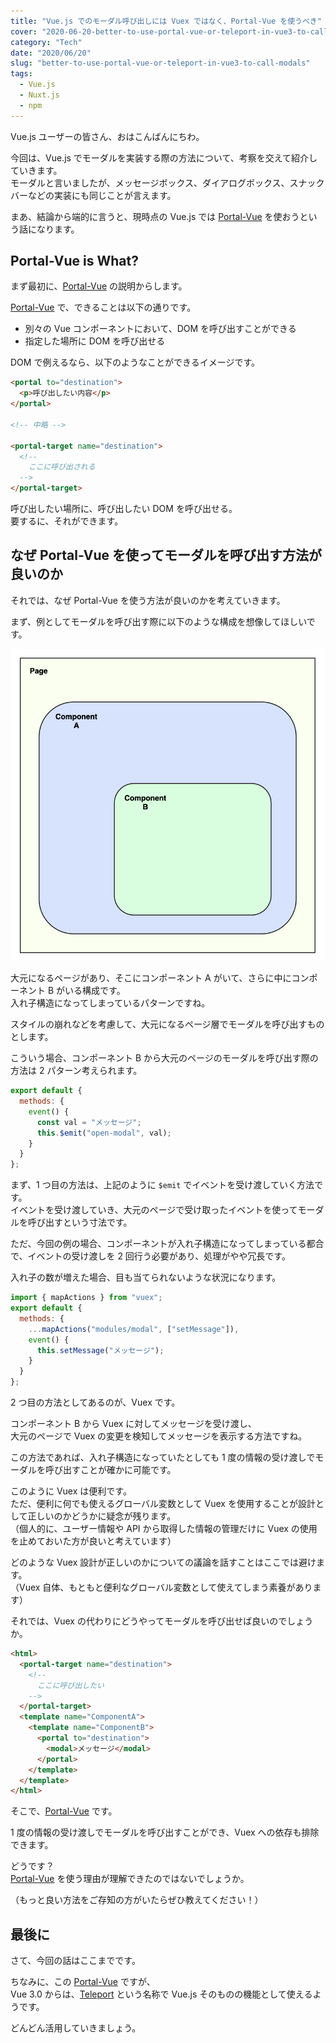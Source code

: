 ```yaml
---
title: "Vue.js でのモーダル呼び出しには Vuex ではなく、Portal-Vue を使うべき"
cover: "2020-06-20-better-to-use-portal-vue-or-teleport-in-vue3-to-call-modals/header.png"
category: "Tech"
date: "2020/06/20"
slug: "better-to-use-portal-vue-or-teleport-in-vue3-to-call-modals"
tags:
  - Vue.js
  - Nuxt.js
  - npm
---
```


Vue.js ユーザーの皆さん、おはこんばんにちわ。

今回は、Vue.js でモーダルを実装する際の方法について、考察を交えて紹介していきます。  
モーダルと言いましたが、メッセージボックス、ダイアログボックス、スナックバーなどの実装にも同じことが言えます。

まあ、結論から端的に言うと、現時点の Vue.js では [Portal-Vue](https://portal-vue.linusb.org/) を使おうという話になります。

## Portal-Vue is What?

まず最初に、[Portal-Vue](https://portal-vue.linusb.org/) の説明からします。

[Portal-Vue](https://portal-vue.linusb.org/) で、できることは以下の通りです。

- 別々の Vue コンポーネントにおいて、DOM を呼び出すことができる
- 指定した場所に DOM を呼び出せる

DOM で例えるなら、以下のようなことができるイメージです。

```html
<portal to="destination">
  <p>呼び出したい内容</p>
</portal>

<!-- 中略 -->

<portal-target name="destination">
  <!--
    ここに呼び出される
  -->
</portal-target>
```

呼び出したい場所に、呼び出したい DOM を呼び出せる。  
要するに、それができます。

## なぜ Portal-Vue を使ってモーダルを呼び出す方法が良いのか

それでは、なぜ Portal-Vue を使う方法が良いのかを考えていきます。

まず、例としてモーダルを呼び出す際に以下のような構成を想像してほしいです。

![Nested components](./nested_component_sample_image.png)

大元になるページがあり、そこにコンポーネント A がいて、さらに中にコンポーネント B がいる構成です。  
入れ子構造になってしまっているパターンですね。

スタイルの崩れなどを考慮して、大元になるページ層でモーダルを呼び出すものとします。

こういう場合、コンポーネント B から大元のページのモーダルを呼び出す際の方法は 2 パターン考えられます。

```js
export default {
  methods: {
    event() {
      const val = "メッセージ";
      this.$emit("open-modal", val);
    }
  }
};
```

まず、1 つ目の方法は、上記のように `$emit` でイベントを受け渡していく方法です。  
イベントを受け渡していき、大元のページで受け取ったイベントを使ってモーダルを呼び出すという寸法です。

ただ、今回の例の場合、コンポーネントが入れ子構造になってしまっている都合で、イベントの受け渡しを 2 回行う必要があり、処理がやや冗長です。

入れ子の数が増えた場合、目も当てられないような状況になります。

```js
import { mapActions } from "vuex";
export default {
  methods: {
    ...mapActions("modules/modal", ["setMessage"]),
    event() {
      this.setMessage("メッセージ");
    }
  }
};
```

2 つ目の方法としてあるのが、Vuex です。

コンポーネント B から Vuex に対してメッセージを受け渡し、  
大元のページで Vuex の変更を検知してメッセージを表示する方法ですね。

この方法であれば、入れ子構造になっていたとしても 1 度の情報の受け渡しでモーダルを呼び出すことが確かに可能です。

このように Vuex は便利です。  
ただ、便利に何でも使えるグローバル変数として Vuex を使用することが設計として正しいのかどうかに疑念が残ります。  
（個人的に、ユーザー情報や API から取得した情報の管理だけに Vuex の使用を止めておいた方が良いと考えています）

どのような Vuex 設計が正しいのかについての議論を話すことはここでは避けます。  
（Vuex 自体、もともと便利なグローバル変数として使えてしまう素養があります）

それでは、Vuex の代わりにどうやってモーダルを呼び出せば良いのでしょうか。

```html
<html>
  <portal-target name="destination">
    <!--
      ここに呼び出したい
    -->
  </portal-target>
  <template name="ComponentA">
    <template name="ComponentB">
      <portal to="destination">
        <modal>メッセージ</modal>
      </portal>
    </template>
  </template>
</html>
```

そこで、[Portal-Vue](https://portal-vue.linusb.org/) です。

1 度の情報の受け渡しでモーダルを呼び出すことができ、Vuex への依存も排除できます。

どうです？  
[Portal-Vue](https://portal-vue.linusb.org/) を使う理由が理解できたのではないでしょうか。

（もっと良い方法をご存知の方がいたらぜひ教えてください！）

## 最後に

さて、今回の話はここまでです。

ちなみに、この [Portal-Vue](https://portal-vue.linusb.org/) ですが、  
Vue 3.0 からは、[Teleport](https://qiita.com/ryo2132/items/a620755b04294ffabde6) という名称で Vue.js そのものの機能として使えるようです。

どんどん活用していきましょう。
